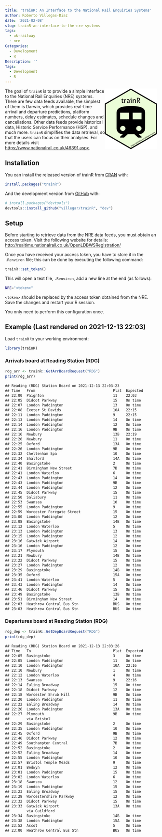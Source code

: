 ```yaml
---
title: 'trainR: An Interface to the National Rail Enquiries Systems'
author: Roberto Villegas-Diaz
date: '2021-02-08'
slug: trainR-an-interface-to-the-nre-systems
tags:
  - uk-railway
  - nre
Categories:
  - Development
  - R
Description: ''
Tags:
  - Development
  - R
---
```


<img src="https://raw.githubusercontent.com/villegar/trainR/main/inst/images/logo.png" alt="logo" align="right" height=200px/>

The goal of `trainR` is to provide a simple interface to the 
National Rail Enquiries (NRE) systems. There are few data feeds 
available, the simplest of them is Darwin, which provides real-time 
arrival and departure predictions, platform numbers, delay estimates, 
schedule changes and cancellations. Other data feeds provide historical 
data, Historic Service Performance (HSP), and much more. `trainR` 
simplifies the data retrieval, so that the users can focus on their 
analyses. For more details visit 
https://www.nationalrail.co.uk/46391.aspx.

## Installation

You can install the released version of trainR from [CRAN](https://CRAN.R-project.org) with:

``` r
install.packages("trainR")
```

And the development version from [GitHub](https://github.com/) with:

``` r
# install.packages("devtools")
devtools::install_github("villegar/trainR", "dev")
```

## Setup
Before starting to retrieve data from the NRE data feeds, you must obtain an access token. 
Visit the following website for details: http://realtime.nationalrail.co.uk/OpenLDBWSRegistration/

Once you have received your access token, you have to store it in the `.Renviron` file; this can be 
done by executing the following command:


```r
trainR::set_token()
```

This will open a text file, `.Renviron`, add a new line at the end (as follows):

```bash
NRE="<token>"
```

`<token>` should be replaced by the access token obtained from the NRE. Save the changes and restart 
your R session.

You only need to perform this configuration once.

## Example (Last rendered on 2021-12-13 22:03)

Load `trainR` to your working environment:

```r
library(trainR)
```

### Arrivals board at Reading Station (RDG)


```r
rdg_arr <- trainR::GetArrBoardRequest("RDG")
print(rdg_arr)
```

```
## Reading (RDG) Station Board on 2021-12-13 22:03:23
## Time   From                                    Plat  Expected
## 22:00  Paignton                                11    22:03
## 22:05  Didcot Parkway                          15    On time
## 22:07  London Paddington                       13    On time
## 22:08  Exeter St Davids                        10A   22:15
## 22:11  London Paddington                       9     22:15
## 22:13  London Paddington                       14    On time
## 22:14  London Paddington                       12    On time
## 22:16  London Paddington                       9B    On time
## 22:16  Newbury                                 13B   22:19
## 22:20  Newbury                                 11    On time
## 22:25  Oxford                                  13A   On time
## 22:26  London Paddington                       9B    On time
## 22:32  Cheltenham Spa                          10    On time
## 22:34  Shalford                                14A   On time
## 22:40  Basingstoke                             2     On time
## 22:41  Birmingham New Street                   7B    On time
## 22:41  London Waterloo                         6     On time
## 22:43  London Paddington                       14    On time
## 22:43  London Paddington                       9B    On time
## 22:44  London Paddington                       12    On time
## 22:45  Didcot Parkway                          15    On time
## 22:50  Salisbury                               11    On time
## 22:53  Swansea                                 10    On time
## 22:55  London Paddington                       9     On time
## 22:59  Worcester Foregate Street               15    On time
## 23:00  London Paddington                       12    On time
## 23:08  Basingstoke                             14B   On time
## 23:12  London Waterloo                         5     On time
## 23:13  London Paddington                       13    On time
## 23:15  London Paddington                       12    On time
## 23:16  Gatwick Airport                         14    On time
## 23:16  London Paddington                       12    On time
## 23:17  Plymouth                                15    On time
## 23:21  Newbury                                 14B   On time
## 23:22  Didcot Parkway                          15    On time
## 23:27  London Paddington                       12    On time
## 23:29  Basingstoke                             14B   On time
## 23:35  Oxford                                  15A   On time
## 23:41  London Waterloo                         5     On time
## 23:43  London Paddington                       14    On time
## 23:46  Didcot Parkway                          15    On time
## 23:49  Basingstoke                             13B   On time
## 23:51  Birmingham New Street                   14    On time
## 22:03  Heathrow Central Bus Stn                BUS   On time
## 23:03  Heathrow Central Bus Stn                BUS   On time
```

### Departures board at Reading Station (RDG)


```r
rdg_dep <- trainR::GetDepBoardRequest("RDG")
print(rdg_dep)
```

```
## Reading (RDG) Station Board on 2021-12-13 22:03:26
## Time   To                                      Plat  Expected
## 22:05  Basingstoke                             3     On time
## 22:05  London Paddington                       11    On time
## 22:10  London Paddington                       10A   22:16
## 22:10  Newbury                                 1     On time
## 22:12  London Waterloo                         4     On time
## 22:13  Swansea                                 9     22:16
## 22:14  Ealing Broadway                         15    On time
## 22:18  Didcot Parkway                          12    On time
## 22:18  Worcester Shrub Hill                    9B    On time
## 22:20  London Paddington                       11    On time
## 22:22  Ealing Broadway                         14    On time
## 22:26  London Paddington                       13A   On time
## 22:27  Plymouth                                9B    On time
##        via Bristol                             
## 22:29  Basingstoke                             2     On time
## 22:35  London Paddington                       10    On time
## 22:45  Oxford                                  9B    On time
## 22:46  Didcot Parkway                          12    On time
## 22:49  Southampton Central                     7B    On time
## 22:52  Basingstoke                             2     On time
## 22:52  Ealing Broadway                         14    On time
## 22:55  London Paddington                       10    On time
## 22:57  Bristol Temple Meads                    9     On time
## 23:01  Bedwyn                                  12    On time
## 23:01  London Paddington                       15    On time
## 23:02  London Waterloo                         6     On time
## 23:18  Swansea                                 12    On time
## 23:19  London Paddington                       15    On time
## 23:23  Ealing Broadway                         15    On time
## 23:28  Worcestershire Parkway                  12    On time
## 23:32  Didcot Parkway                          15    On time
## 23:33  Gatwick Airport                         13A   On time
##        via Guildford                           
## 23:34  Basingstoke                             14B   On time
## 23:38  London Paddington                       15A   On time
## 23:52  Ascot                                   5     On time
## 23:00  Heathrow Central Bus Stn                BUS   On time
```
